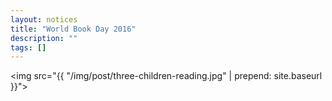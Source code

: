 ```yaml
---
layout: notices
title: "World Book Day 2016"
description: ""
tags: []
---
```

<img src="{{ "/img/post/three-children-reading.jpg" | prepend: site.baseurl }}">
